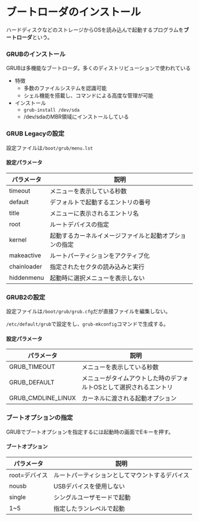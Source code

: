 # ブートローダのインストール

ハードディスクなどのストレージからOSを読み込んで起動するプログラムを**ブートローダ**という。

### GRUBのインストール

GRUBは多機能なブートローダ。多くのディストリビューションで使われている

- 特徴
    - 多数のファイルシステムを認識可能
    - シェル機能を搭載し、コマンドによる高度な管理が可能
- インストール
    - `grub-install /dev/sda`
    - /dev/sdaのMBR領域にインストールしている

### GRUB Legacyの設定

設定ファイルは`/boot/grub/menu.lst`

#### 設定パラメータ

|パラメータ|説明|
|---|---|
|timeout|メニューを表示している秒数|
|default|デフォルトで起動するエントリの番号|
|title|メニューに表示されるエントリ名|
|root|ルートデバイスの指定|
|kernel|起動するカーネルイメージファイルと起動オプションの指定|
|makeactive|ルートパーティションをアクティブ化|
|chainloader|指定されたセクタの読み込みと実行|
|hiddenmenu|起動時に選択メニューを表示しない|

### GRUB2の設定

設定ファイルは`/boot/grub/grub.cfg`だが直接ファイルを編集しない。

`/etc/default/grub`で設定をし、`grub-mkconfig`コマンドで生成する。

#### 設定パラメータ

|パラメータ|説明|
|---|---|
|GRUB_TIMEOUT|メニューを表示している秒数|
|GRUB_DEFAULT|メニューがタイムアウトした時のデフォルトOSとして選択されるエントリ|
|GRUB_CMDLINE_LINUX|カーネルに渡される起動オプション|


### ブートオプションの指定

GRUBでブートオプションを指定するには起動時の画面でEキーを押す。

#### ブートオプション

|パラメータ|説明|
|---|---|
|root=デバイス|ルートパーティションとしてマウントするデバイス|
|nousb|USBデバイスを使用しない|
|single|シングルユーザモードで起動|
|1~5|指定したランレベルで起動|
